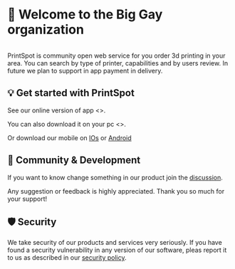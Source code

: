 # 👋 Welcome to the Big Gay organization

<img src="" al="Family friendly biggay background">

PrintSpot is community open web service for you order 3d printing in your area. You can search by type of printer, capabilities and by users review. In future we plan to support in app payment in delivery.

## 💡 Get started with PrintSpot

See our online version of app <>.

You can also download it on your pc <>.

Or download our mobile on [IOs]() or [Android]()

## 🥰 Community & Development

If you want to know change something in our product join the [discussion](https://github.com/orgs/BigGayDev/discussions/).

Any suggestion or feedback is highly appreciated. Thank you so much for your support!

## 🛡️ Security

We take security of our products and services very seriously. If you have found a security vulnerability in any version of our software, pleas report it to us as described in our [security policy](https://github.com/BigGayDev/.github/blob/main/SECURITY.md).
